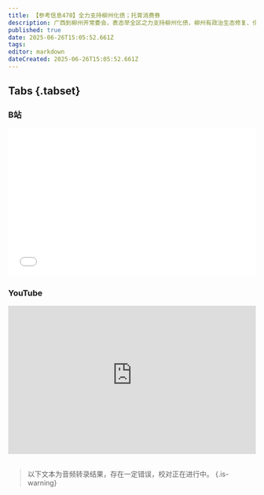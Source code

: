 ```yaml
---
title: 【参考信息470】全力支持柳州化债；托育消费券
description: 广西到柳州开常委会，表态举全区之力支持柳州化债，柳州有政治生态修复、化债减负、发展恢复三大任务。青海旅投集团破产，之前出了高管窝案。地方专项债可用于政府偿还企业欠款和PPP项目了。全国卖地收入4月短暂恢复正增长，5月重回两位数下降。生育假期成本共担机制来了，吉林按每名生育女职工2000元补贴用人单位。广东、江西、海南推出托育服务消费券。如果只允许企业联合、结盟，不允许工人集体谈判和维权，太不公平。
published: true
date: 2025-06-26T15:05:52.661Z
tags: 
editor: markdown
dateCreated: 2025-06-26T15:05:52.661Z
---
```


## Tabs {.tabset}
### B站
<div style="position: relative; padding: 30% 45%;">
<iframe style="position: absolute; width: 100%; height: 100%; left: 0; top: 0;" src="//player.bilibili.com/player.html?&bvid=BV14KKozTEFq&page=1&as_wide=1&high_quality=1&danmaku=1&autoplay=0" scrolling="no" border="0" frameborder="no" framespacing="0" allowfullscreen="true"></iframe>
</div>

### YouTube
<div style="position: relative; padding: 30% 45%;">
<iframe style="position: absolute; top: 0; left: 0; width: 100%; height: 100%;" src="https://www.youtube-nocookie.com/embed/YouTubeVID" title="YouTube video player" frameborder="0" allow="accelerometer; autoplay; clipboard-write; encrypted-media; gyroscope; picture-in-picture" allowfullscreen></iframe>
</div>

## 

> 以下文本为音频转录结果，存在一定错误，校对正在进行中。
{.is-warning}


